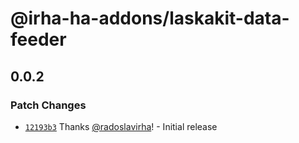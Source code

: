 # @irha-ha-addons/laskakit-data-feeder

## 0.0.2

### Patch Changes

- [`12193b3`](https://github.com/radoslavirha/ha-addons/commit/12193b350fc6f58341749a02e8d448382f0df080) Thanks [@radoslavirha](https://github.com/radoslavirha)! - Initial release
